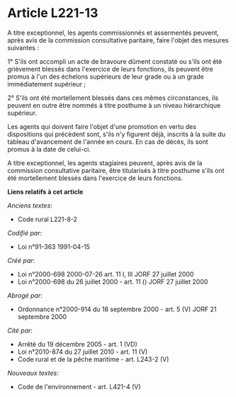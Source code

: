 # Article L221-13

A titre exceptionnel, les agents commissionnés et assermentés peuvent, après avis de la commission consultative paritaire,
faire l'objet des mesures suivantes :

1° S'ils ont accompli un acte de bravoure dûment constaté ou s'ils ont été grièvement blessés dans l'exercice de leurs
fonctions, ils peuvent être promus à l'un des échelons supérieurs de leur grade ou à un grade immédiatement supérieur ;

2° S'ils ont été mortellement blessés dans ces mêmes circonstances, ils peuvent en outre être nommés à titre posthume à un
niveau hiérarchique supérieur.

Les agents qui doivent faire l'objet d'une promotion en vertu des dispositions qui précèdent sont, s'ils n'y figurent déjà,
inscrits à la suite du tableau d'avancement de l'année en cours. En cas de décès, ils sont promus à la date de celui-ci.

A titre exceptionnel, les agents stagiaires peuvent, après avis de la commission consultative paritaire, être titularisés à
titre posthume s'ils ont été mortellement blessés dans l'exercice de leurs fonctions.

**Liens relatifs à cet article**

_Anciens textes_:

  - Code rural L221-8-2

_Codifié par_:

  - Loi n°91-363 1991-04-15

_Créé par_:

  - Loi n°2000-698 2000-07-26 art. 11 I, III JORF 27 juillet 2000
  - Loi n°2000-698 du 26 juillet 2000 - art. 11 () JORF 27 juillet 2000

_Abrogé par_:

  - Ordonnance n°2000-914 du 18 septembre 2000 - art. 5 (V) JORF 21 septembre 2000

_Cité par_:

  - Arrêté du 19 décembre 2005 - art. 1 (VD)
  - Loi n°2010-874 du 27 juillet 2010 - art. 11 (V)
  - Code rural et de la pêche maritime - art. L243-2 (V)

_Nouveaux textes_:

  - Code de l'environnement - art. L421-4 (V)
